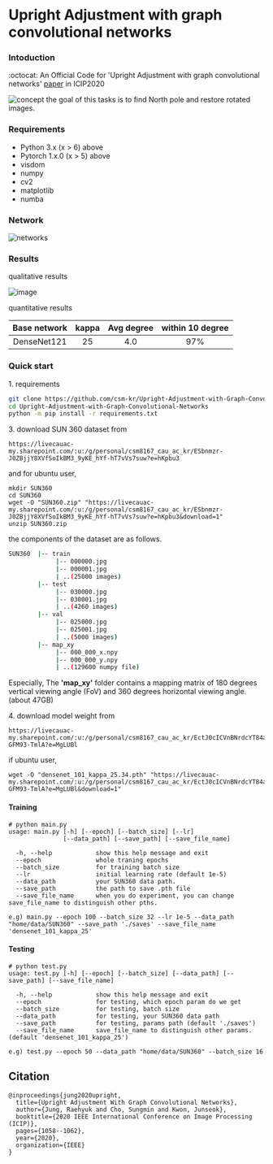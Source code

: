 # Upright Adjustment with graph convolutional networks 

### Intoduction

:octocat: An Official Code for 'Upright Adjustment with graph convolutional networks'
[paper](https://ieeexplore.ieee.org/document/9190715) in ICIP2020

![concept](https://user-images.githubusercontent.com/18729104/99486691-09c3bf00-29a8-11eb-93f1-ebf9e8852d03.png)
the goal of this tasks is to find North pole and restore rotated images.

### Requirements

- Python 3.x (x > 6) above 
- Pytorch 1.x.0 (x > 5) above
- visdom
- numpy 
- cv2
- matplotlib
- numba

### Network
![networks](https://user-images.githubusercontent.com/18729104/99487045-d6cdfb00-29a8-11eb-89c5-ff0dd7b4638c.png)

### Results
qualitative results

![image](https://user-images.githubusercontent.com/18729104/99486993-b00fc480-29a8-11eb-87fc-230641239d23.png)

quantitative results

|Base network   | kappa    | Avg degree | within 10 degree| 
|:-------------:|:--------:|:----------:|:---------------:|
|DenseNet121    | 25       |4.0         |  97%            | 


### Quick start

1\. requirements 

```bash
git clone https://github.com/csm-kr/Upright-Adjustment-with-Graph-Convolutional-Networks
cd Upright-Adjustment-with-Graph-Convolutional-Networks
python -m pip install -r requirements.txt
```

3\. download SUN 360 dataset from 
```
https://livecauac-my.sharepoint.com/:u:/g/personal/csm8167_cau_ac_kr/ESbnmzr-J0ZBjjY8XVfSoIkBM3_9yKE_hYf-hT7vVs7suw?e=hKpbu3
```

and for ubuntu user, 
```
mkdir SUN360
cd SUN360
wget -O "SUN360.zip" "https://livecauac-my.sharepoint.com/:u:/g/personal/csm8167_cau_ac_kr/ESbnmzr-J0ZBjjY8XVfSoIkBM3_9yKE_hYf-hT7vVs7suw?e=hKpbu3&download=1"
unzip SUN360.zip
```


the components of the dataset are as follows.
```bash
SUN360  |-- train
             |-- 000000.jpg
             |-- 000001.jpg
             | ..(25000 images)
        |-- test
             |-- 030000.jpg
             |-- 030001.jpg
             | ..(4260 images)
        |-- val
             |-- 025000.jpg
             |-- 025001.jpg
             | ..(5000 images)
        |-- map_xy
             |-- 000_000_x.npy
             |-- 000_000_y.npy
             | ..(129600 numpy file)
```
Especially, The **'map_xy'** folder contains a mapping matrix of 180 degrees vertical viewing angle (FoV) and 360 degrees horizontal viewing angle. (about 47GB)

4\. download model weight from 
````
https://livecauac-my.sharepoint.com/:u:/g/personal/csm8167_cau_ac_kr/EctJ0cICVnBNrdcYT84aGLwBh7HkpgbaHsQ-GFM93-TmlA?e=MgLUBl
````
if ubuntu user, 

```
wget -O "densenet_101_kappa_25.34.pth" "https://livecauac-my.sharepoint.com/:u:/g/personal/csm8167_cau_ac_kr/EctJ0cICVnBNrdcYT84aGLwBh7HkpgbaHsQ-GFM93-TmlA?e=MgLUBl&download=1"
```


#### Training

```
# python main.py 
usage: main.py [-h] [--epoch] [--batch_size] [--lr] 
               [--data_path] [--save_path] [--save_file_name] 

  -h, --help            show this help message and exit
  --epoch               whole traning epochs 
  --batch_size          for training batch size
  --lr                  initial learning rate (default 1e-5) 
  --data_path           your SUN360 data path. 
  --save_path           the path to save .pth file
  --save_file_name      when you do experiment, you can change save_file_name to distinguish other pths.

e.g) main.py --epoch 100 --batch_size 32 --lr 1e-5 --data_path "home/data/SUN360" --save_path './saves' --save_file_name 'densenet_101_kappa_25'
```


#### Testing

```
# python test.py 
usage: test.py [-h] [--epoch] [--batch_size] [--data_path] [--save_path] [--save_file_name] 

  -h, --help            show this help message and exit
  --epoch               for testing, which epoch param do we get
  --batch_size          for testing, batch size
  --data_path           for testing, your SUN360 data path  
  --save_path           for testing, params path (default './saves') 
  --save_file_name      save_file_name to distinguish other params. (default 'densenet_101_kappa_25')

e.g) test.py --epoch 50 --data_path "home/data/SUN360" --batch_size 16 
```


## Citation


```
@inproceedings{jung2020upright,
  title={Upright Adjustment With Graph Convolutional Networks},
  author={Jung, Raehyuk and Cho, Sungmin and Kwon, Junseok},
  booktitle={2020 IEEE International Conference on Image Processing (ICIP)},
  pages={1058--1062},
  year={2020},
  organization={IEEE}
}
```
